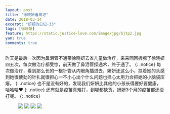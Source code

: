 ```yaml
---
layout: post
title: "徐晓妍看病记"
date: 2018-03-14
excerpt: "妍妍的日记-33"
tags: [徐晓妍]
feature: https://static.justice-love.com/image/jpg/bjtp2.jpg
yan: true
comments: true
---
```

昨天是最后一次因为鼻泪管不通带徐晓妍去省儿童做治疗，来来回回折腾了徐晓妍四五次，每次做治疗都受惊，前天做了鼻泪管探通术，终于通了。
{: .notice}
每次做治疗，看到那么长的一根针管从内眼角插进去，妍妍还这么小，扶着她的头感到她很使劲的针扎就很担心一不小心出个什么问题也担心太用力会把她的小脑袋压瘪。
{: .notice}
也不是没有好的，发现我们妍妍比其他的小孩长得要好要健康，哈哈哈❤️
{: .notice}
还有就是疫苗真难打，到哪都缺货，妍妍3个月的疫苗都还没打呢。
{: .notice}
<figure>
    <img src="{{ site.staticUrl }}/yanyan/image/yishuzhao1.jpg?imageMogr2/auto-orient" />
    <img src="{{ site.staticUrl }}/yanyan/image/yishuzhao2.jpg?imageMogr2/auto-orient" />
    <img src="{{ site.staticUrl }}/yanyan/image/yishuzhao3.jpg?imageMogr2/auto-orient" />
    <img src="{{ site.staticUrl }}/yanyan/image/yishuzhao4.jpg?imageMogr2/auto-orient" />
</figure>

